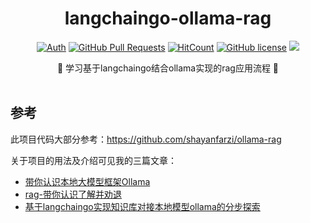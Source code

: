 <div align="center">
<h1>langchaingo-ollama-rag</h1>

[![Auth](https://img.shields.io/badge/Auth-eryajf-ff69b4)](https://github.com/eryajf)
[![GitHub Pull Requests](https://img.shields.io/github/stars/eryajf/langchaingo-ollama-rag)](https://github.com/eryajf/langchaingo-ollama-rag/stargazers)
[![HitCount](https://views.whatilearened.today/views/github/eryajf/langchaingo-ollama-rag.svg)](https://github.com/eryajf/langchaingo-ollama-rag)
[![GitHub license](https://img.shields.io/github/license/eryajf/langchaingo-ollama-rag)](https://github.com/eryajf/langchaingo-ollama-rag/blob/main/LICENSE)
[![](https://img.shields.io/badge/Awesome-MyStarList-c780fa?logo=Awesome-Lists)](https://github.com/eryajf/awesome-stars-eryajf#readme)

<p> 🌉 学习基于langchaingo结合ollama实现的rag应用流程 🌉</p>

<img src="https://camo.githubusercontent.com/82291b0fe831bfc6781e07fc5090cbd0a8b912bb8b8d4fec0696c881834f81ac/68747470733a2f2f70726f626f742e6d656469612f394575424971676170492e676966" width="800"  height="3">

</div>



## 参考

此项目代码大部分参考：https://github.com/shayanfarzi/ollama-rag

关于项目的用法及介绍可见我的三篇文章：

- [带你认识本地大模型框架Ollama](https://wiki.eryajf.net/pages/97047e/)
- [rag-带你认识了解并劝退](https://wiki.eryajf.net/pages/75e1bc/)
- [基于langchaingo实现知识库对接本地模型ollama的分步探索](https://wiki.eryajf.net/pages/6bd394/)
